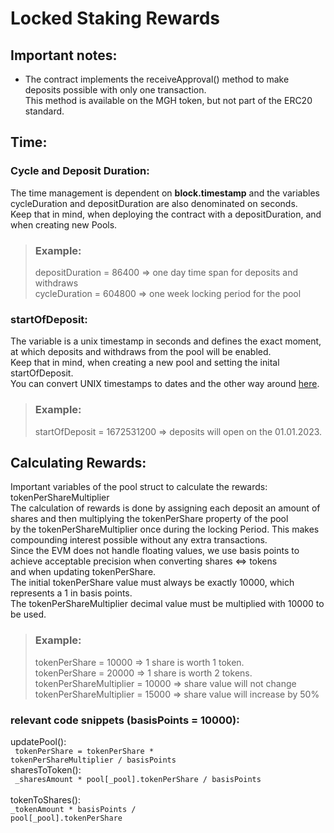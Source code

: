 # Locked Staking Rewards

## Important notes:
* The contract implements the receiveApproval() method to make deposits possible with only one transaction.<br>
  This method is available on the MGH token, but not part of the ERC20 standard.

## Time:<br>
### Cycle and Deposit Duration:<br>
The time management is dependent on **block.timestamp** and the variables cycleDuration and depositDuration are also denominated on seconds.<br>
Keep that in mind, when deploying the contract with a depositDuration, and when creating new Pools.<br>
>### Example:<br>
> depositDuration = 86400 => one day time span for deposits and withdraws<br>
> cycleDuration = 604800 => one week locking period for the pool

### startOfDeposit:<br>
The variable is a unix timestamp in seconds and defines the exact moment, at which deposits and withdraws from the pool will be enabled.<br>
Keep that in mind, when creating a new pool and setting the inital startOfDeposit.<br>
You can convert UNIX timestamps to dates and the other way around [here](https://www.epochconverter.com/).
>### Example:
> startOfDeposit = 1672531200 => deposits will open on the 01.01.2023.

## Calculating Rewards:
Important variables of the pool struct to calculate the rewards: tokenPerShareMultiplier<br>
The calculation of rewards is done by assigning each deposit an amount of shares and then multiplying the tokenPerShare property of the pool<br>
by the tokenPerShareMultiplier once during the locking Period. This makes compounding interest possible without any extra transactions. <br>
Since the EVM does not handle floating values, we use basis points to achieve acceptable precision when converting shares <=> tokens<br>
and when updating tokenPerShare.<br>
The initial tokenPerShare value must always be exactly 10000, which represents a 1 in basis points.<br>
The tokenPerShareMultiplier decimal value must be multiplied with 10000 to be used.<br>
>### Example:
> tokenPerShare = 10000 => 1 share is worth 1 token.<br>
> tokenPerShare = 20000 => 1 share is worth 2 tokens.<br>
> tokenPerShareMultiplier = 10000 => share value will not change<br>
> tokenPerShareMultiplier = 15000 => share value will increase by 50% <br>

### relevant code snippets (basisPoints = 10000):<br>
updatePool():<br>
<code> tokenPerShare = tokenPerShare * tokenPerShareMultiplier / basisPoints </code><br>
sharesToToken(): <br>
<code> _sharesAmount * pool[_pool].tokenPerShare / basisPoints </code><br>
tokenToShares(): <br>
<code>_tokenAmount * basisPoints / pool[_pool].tokenPerShare</code>
